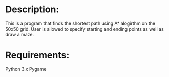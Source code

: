 # Description:
This is a program that finds the shortest path using A* alogirthm on the 50x50 grid.
User is allowed to specify starting and ending points as well as draw a maze.
# Requirements:
Python 3.x
Pygame
